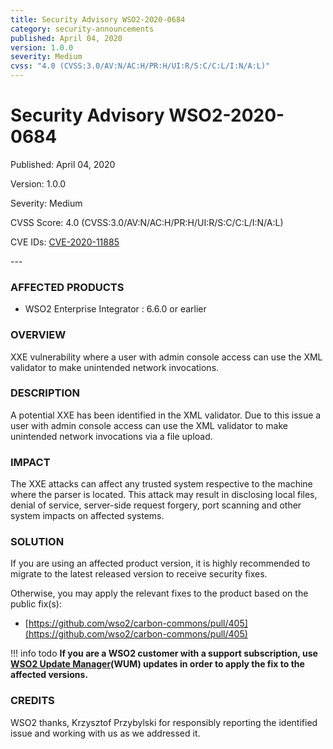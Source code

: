 ```yaml
---
title: Security Advisory WSO2-2020-0684
category: security-announcements
published: April 04, 2020
version: 1.0.0
severity: Medium
cvss: "4.0 (CVSS:3.0/AV:N/AC:H/PR:H/UI:R/S:C/C:L/I:N/A:L)"
---
```


# Security Advisory WSO2-2020-0684

<p class="doc-info">Published: April 04, 2020</p>
<p class="doc-info">Version: 1.0.0</p>
<p class="doc-info">Severity: Medium</p>
<p class="doc-info">CVSS Score: 4.0 (CVSS:3.0/AV:N/AC:H/PR:H/UI:R/S:C/C:L/I:N/A:L)</p>
<p class="doc-info">CVE IDs: <a href="https://www.cve.org/CVERecord?id=CVE-2020-11885">CVE-2020-11885</a></p>
---

### AFFECTED PRODUCTS
* WSO2 Enterprise Integrator : 6.6.0 or earlier


### OVERVIEW
XXE vulnerability where a user with admin console access can use the XML validator to make unintended network invocations.


### DESCRIPTION
A potential XXE has been identified in the XML validator. Due to this issue a user with admin console access can use the XML validator to make unintended network invocations via a file upload.


### IMPACT
The XXE attacks can affect any trusted system respective to the machine where the parser is located. This attack may result in disclosing local files, denial of service, server-side request forgery, port scanning and other system impacts on affected systems.


### SOLUTION
If you are using an affected product version, it is highly recommended to migrate to the latest released version to receive security fixes.

Otherwise, you may apply the relevant fixes to the product based on the public fix(s):

* [https://github.com/wso2/carbon-commons/pull/405](https://github.com/wso2/carbon-commons/pull/405)


!!! info todo
    **If you are a WSO2 customer with a support subscription, use [WSO2 Update Manager](https://wso2.com/updates/wum)(WUM) updates in order to apply the fix to the affected versions.**


### CREDITS
WSO2 thanks, Krzysztof Przybylski for responsibly reporting the identified issue and working with us as we addressed it.

